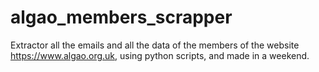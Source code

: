 # algao_members_scrapper
Extractor all the emails and all the data of the members of the website https://www.algao.org.uk, using python scripts, and made in a weekend.
